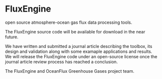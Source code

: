 FluxEngine
==========

open source atmosphere-ocean gas flux data processing tools.

The FluxEngine source code will be available for download in the near future.

We have written and submitted a journal article describing the toolbox, its design and validation along with some examaple applications and results. We will release the FluxEngine code under an open-source license once the journal article review process has reached a conclusion.

The FluxEngine and OceanFlux Greenhouse Gases project team.
